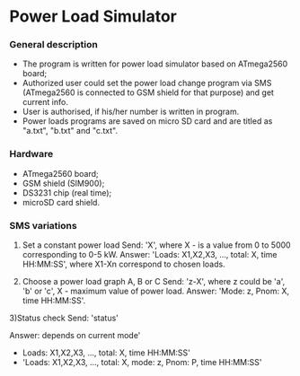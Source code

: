 # Power Load Simulator #

### General description ###

* The program is written for power load simulator based on ATmega2560 board;
* Authorized user could set the power load change program via SMS (ATmega2560 is connected to GSM shield for that purpose) and get current info.
* User is authorised, if his/her number is written in program.
* Power loads programs are saved on micro SD card and are titled as "a.txt", "b.txt" and "c.txt".

### Hardware ###

* ATmega2560 board;
* GSM shield (SIM900);
* DS3231 chip (real time);
* microSD card shield.

### SMS variations ###

1) Set a constant power load
Send: 	'X', where X - is a value from 0 to 5000 corresponding to 0-5 kW.
Answer:	'Loads: X1,X2,X3, ..., total: X, time HH:MM:SS', where X1-Xn correspond to chosen loads.

2) Choose a power load graph A, B or C
Send:	'z-X', where z could be 'a', 'b' or 'c', X - maximum value of power load.
Answer:	'Mode: z, Pnom: X, time HH:MM:SS'.

3)Status check
Send: 	'status'

Answer: depends on current mode'
* Loads: X1,X2,X3, ..., total: X, time HH:MM:SS'
* 'Loads: X1,X2,X3, ..., total: X, mode: z, Pnom: P, time HH:MM:SS' 